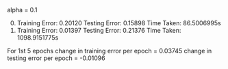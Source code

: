 alpha = 0.1

0) Training Error: 0.20120      Testing Error: 0.15898  Time Taken: 86.5006995s
5) Training Error: 0.01397      Testing Error: 0.21376  Time Taken: 1098.9151775s

For 1st 5 epochs
change in training error per epoch = 0.03745
change in testing error per epoch = -0.01096